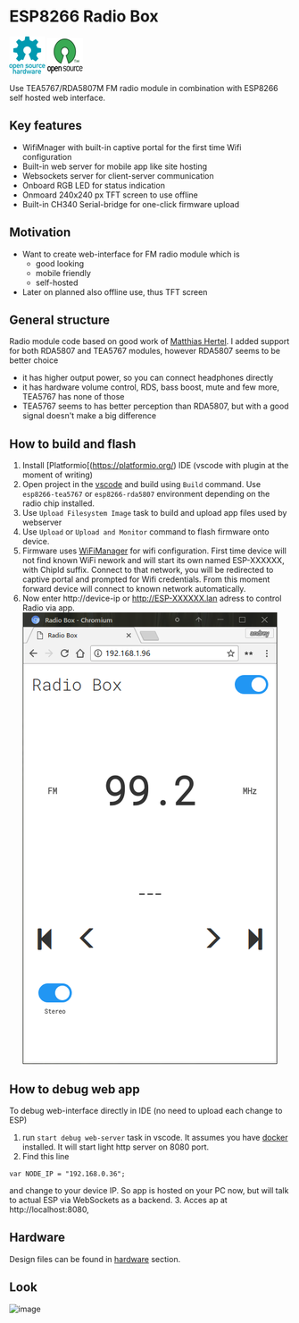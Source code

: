# ESP8266 Radio Box

![Open Source Hardware](/doc/images/open-source-hardware-logo.png)
![Open Source Software](/doc/images/open-source-software-logo.png)

Use TEA5767/RDA5807M FM radio module in combination with ESP8266 self hosted web interface. 

## Key features

- WifiMnager with built-in captive portal for the first time Wifi configuration
- Built-in web server for mobile app like site hosting
- Websockets server for client-server communication
- Onboard RGB LED for status indication
- Onmoard 240x240 px TFT screen to use offline
- Built-in CH340 Serial-bridge for one-click firmware upload

## Motivation

* Want to create web-interface for FM radio module which is
    * good looking
    * mobile friendly
    * self-hosted
* Later on planned also offline use, thus TFT screen

## General structure

Radio module code based on good work of [Matthias Hertel](https://github.com/mathertel/Radio). 
I added support for both RDA5807 and TEA5767 modules, however RDA5807 seems to be better choice
* it has higher output power, so you can connect headphones directly
* it has hardware volume control, RDS, bass boost, mute and few more, TEA5767 has none of those
* TEA5767 seems to has better perception than RDA5807, but with a good signal doesn't make a big difference

## How to build and flash

1. Install [Platformio[(https://platformio.org/) IDE (vscode with plugin at the moment of writing)
1. Open project in the [vscode](https://github.com/Microsoft/vscode) and build using `Build` command. Use `esp8266-tea5767` or `esp8266-rda5807` environment depending on the radio chip installed.
1. Use `Upload Filesystem Image` task to build and upload app files used by webserver
1. Use `Upload` or `Upload and Monitor` command to flash firmware onto device.
1. Firmware uses [WiFiManager](https://github.com/tzapu/WiFiManager) for wifi configuration. First time device will not find known WiFi nework and will start its own named ESP-XXXXXX, with ChipId suffix. Connect to that network, you will be redirected to captive portal and prompted for Wifi credentials. From this moment forward device will connect to known network automatically.
1. Now enter http://device-ip or http://ESP-XXXXXX.lan adress to control Radio via app.
![Home screen](doc/screen-01.png)

## How to debug web app

To debug web-interface directly in IDE (no need to upload each change to ESP)
1. run `start debug web-server` task in vscode. It assumes you have [docker](https://www.docker.com/) installed. It will start light http server on 8080 port.
2. Find this line 
```
var NODE_IP = "192.168.0.36";
```
and change to your device IP. So app is hosted on your PC now, but will talk to actual ESP via WebSockets as a backend.
3. Acces ap at http://localhost:8080,
 
## Hardware

Design files can be found in [hardware](/hardware) section.

## Look

![image](https://user-images.githubusercontent.com/5459747/176870306-7f4cc492-df85-44ec-9982-0e9591fa8682.png)

